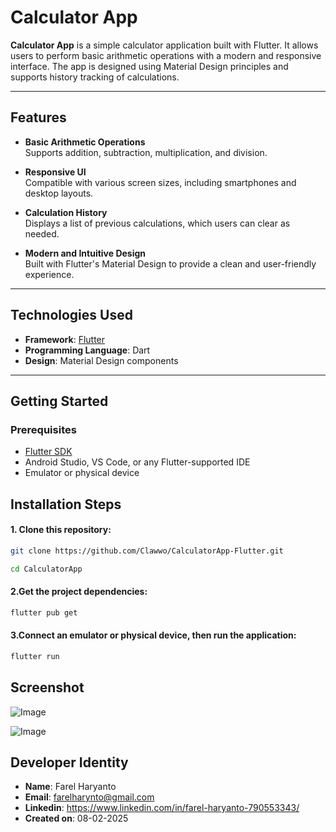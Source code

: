 # Calculator App

**Calculator App** is a simple calculator application built with Flutter. It allows users to perform basic arithmetic operations with a modern and responsive interface. The app is designed using Material Design principles and supports history tracking of calculations.

---

## Features

- **Basic Arithmetic Operations**  
  Supports addition, subtraction, multiplication, and division.

- **Responsive UI**  
  Compatible with various screen sizes, including smartphones and desktop layouts.

- **Calculation History**  
  Displays a list of previous calculations, which users can clear as needed.

- **Modern and Intuitive Design**  
  Built with Flutter's Material Design to provide a clean and user-friendly experience.

---

## Technologies Used

- **Framework**: [Flutter](https://flutter.dev)  
- **Programming Language**: Dart  
- **Design**: Material Design components

---

## Getting Started

### Prerequisites

- [Flutter SDK](https://docs.flutter.dev/get-started/install)
- Android Studio, VS Code, or any Flutter-supported IDE
- Emulator or physical device

## Installation Steps

#### 1. Clone this repository:

```bash
git clone https://github.com/Clawwo/CalculatorApp-Flutter.git

cd CalculatorApp
```

#### 2.Get the project dependencies:
```bash
flutter pub get
```

#### 3.Connect an emulator or physical device, then run the application:
```bash
flutter run
```
## Screenshot
![Image](https://github.com/user-attachments/assets/5c7d8ce5-3332-4b7b-a39e-534688592d12)

![Image](https://github.com/user-attachments/assets/1dce6cf1-097a-4f57-8086-d9aeb01d4f49)

## Developer Identity
  -  **Name**: Farel Haryanto
  -  **Email**: farelharynto@gmail.com
  -  **Linkedin**: https://www.linkedin.com/in/farel-haryanto-790553343/
  -  **Created on**: 08-02-2025
